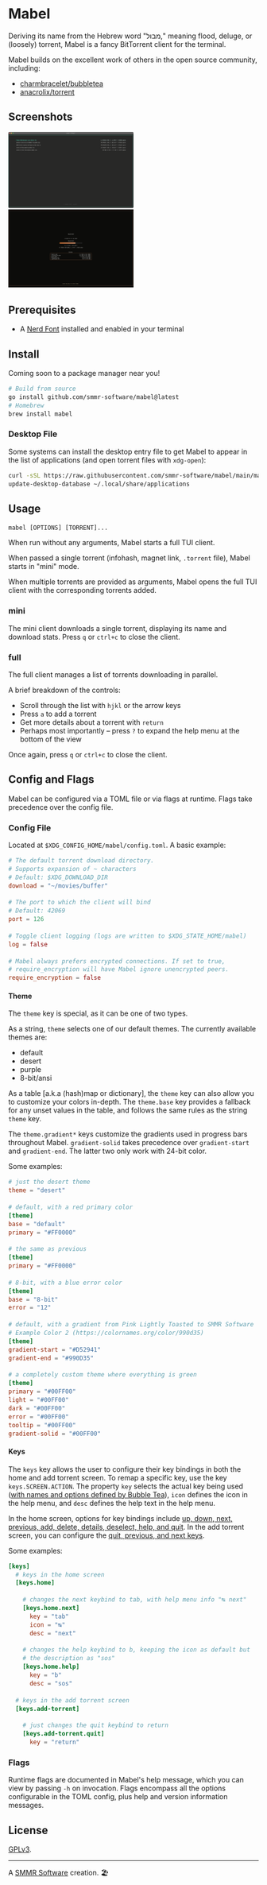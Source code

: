 # Mabel

Deriving its name from the Hebrew word "מבול," meaning flood, deluge, or
(loosely) torrent, Mabel is a fancy BitTorrent client for the terminal.

Mabel builds on the excellent work of others in the open source
community, including:

- [charmbracelet/bubbletea]
- [anacrolix/torrent]

## Screenshots

<img width="50%" src="/default.png" alt="Mabel downloading several torrents, default theme">
<img width="50%" src="/desert.png" alt="Mabel looking at torrent details, desert theme">

## Prerequisites

- A [Nerd Font] installed and enabled in your terminal

## Install

Coming soon to a package manager near you!

```sh
# Build from source
go install github.com/smmr-software/mabel@latest
# Homebrew
brew install mabel
```

### Desktop File

Some systems can install the desktop entry file to get Mabel to appear
in the list of applications (and open torrent files with `xdg-open`):

```sh
curl -sSL https://raw.githubusercontent.com/smmr-software/mabel/main/mabel.desktop -o ~/.local/share/applications/mabel.desktop
update-desktop-database ~/.local/share/applications
```

## Usage

```
mabel [OPTIONS] [TORRENT]...
```

When run without any arguments, Mabel starts a full TUI client.

When passed a single torrent (infohash, magnet link, `.torrent` file),
Mabel starts in "mini" mode.

When multiple torrents are provided as arguments, Mabel opens the full
TUI client with the corresponding torrents added.

### mini

The mini client downloads a single torrent, displaying its name and
download stats. Press `q` or `ctrl+c` to close the client.

### full

The full client manages a list of torrents downloading in parallel.

A brief breakdown of the controls:

- Scroll through the list with `hjkl` or the arrow keys
- Press `a` to add a torrent
- Get more details about a torrent with `return`
- Perhaps most importantly – press `?` to expand the help menu at the
  bottom of the view

Once again, press `q` or `ctrl+c` to close the client.

## Config and Flags

Mabel can be configured via a TOML file or via flags at runtime. Flags
take precedence over the config file.

### Config File

Located at `$XDG_CONFIG_HOME/mabel/config.toml`. A basic example:
```toml
# The default torrent download directory.
# Supports expansion of ~ characters
# Default: $XDG_DOWNLOAD_DIR
download = "~/movies/buffer"

# The port to which the client will bind
# Default: 42069
port = 126

# Toggle client logging (logs are written to $XDG_STATE_HOME/mabel)
log = false

# Mabel always prefers encrypted connections. If set to true,
# require_encryption will have Mabel ignore unencrypted peers.
require_encryption = false
```

#### Theme

The `theme` key is special, as it can be one of two types.

As a string, `theme` selects one of our default themes. The currently
available themes are:
- default
- desert
- purple
- 8-bit/ansi

As a table [a.k.a (hash)map or dictionary], the `theme` key can also
allow you to customize your colors in-depth. The `theme.base` key
provides a fallback for any unset values in the table, and follows the
same rules as the string `theme` key.

The `theme.gradient*` keys customize the gradients used in progress
bars throughout Mabel. `gradient-solid` takes precedence over
`gradient-start` and `gradient-end`. The latter two only work with
24-bit color.

Some examples:
```toml
# just the desert theme
theme = "desert"

# default, with a red primary color
[theme]
base = "default"
primary = "#FF0000"

# the same as previous
[theme]
primary = "#FF0000"

# 8-bit, with a blue error color
[theme]
base = "8-bit"
error = "12"

# default, with a gradient from Pink Lightly Toasted to SMMR Software
# Example Color 2 (https://colornames.org/color/990d35)
[theme]
gradient-start = "#D52941"
gradient-end = "#990D35"

# a completely custom theme where everything is green
[theme]
primary = "#00FF00"
light = "#00FF00"
dark = "#00FF00"
error = "#00FF00"
tooltip = "#00FF00"
gradient-solid = "#00FF00"
```

#### Keys

The `keys` key allows the user to configure their key bindings in both
the home and add torrent screen. To remap a specific key, use the key
`keys.SCREEN.ACTION`. The property `key` selects the actual key being
used ([with names and options defined by Bubble Tea]), `icon` defines
the icon in the help menu, and `desc` defines the help text in the help
menu.

In the home screen, options for key bindings include [up, down, next,
previous, add, delete, details, deselect, help, and quit]. In the add
torrent screen, you can configure the [quit, previous, and next keys].

Some examples: 
```toml
[keys]
  # keys in the home screen
  [keys.home]

    # changes the next keybind to tab, with help menu info "↹ next"
    [keys.home.next]
      key = "tab"
      icon = "↹"
      desc = "next"

    # changes the help keybind to b, keeping the icon as default but
    # the description as "sos"
    [keys.home.help]
      key = "b"
      desc = "sos"
  
  # keys in the add torrent screen
  [keys.add-torrent]

    # just changes the quit keybind to return
    [keys.add-torrent.quit]
      key = "return"
```

### Flags

Runtime flags are documented in Mabel's help message, which you can
view by passing `-h` on invocation. Flags encompass all the options
configurable in the TOML config, plus help and version information
messages.

## License

[GPLv3](COPYING).

***

A [SMMR Software] creation. 🏖

[charmbracelet/bubbletea]: https://github.com/charmbracelet/bubbletea
[anacrolix/torrent]: https://github.com/anacrolix/torrent
[Nerd Font]: https://www.nerdfonts.com
[SMMR Software]: https://smmr.software/
[with names and options defined by Bubble Tea]: https://github.com/charmbracelet/bubbletea/blob/master/key.go
[up, down, next, previous, add, delete, details, deselect, help, and quit]: https://github.com/smmr-software/mabel/blob/45d822acf103368b544e64309ff33bceeab5372a/full/keys.go#L54-L95
[quit, previous, and next keys]: https://github.com/smmr-software/mabel/blob/45d822acf103368b544e64309ff33bceeab5372a/full/keys.go#L119-L132
